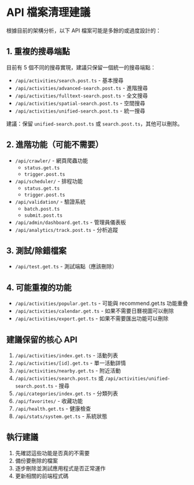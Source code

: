 # API 檔案清理建議

根據目前的架構分析，以下 API 檔案可能是多餘的或過度設計的：

## 1. 重複的搜尋端點
目前有 5 個不同的搜尋實現，建議只保留一個統一的搜尋端點：
- `/api/activities/search.post.ts` - 基本搜尋
- `/api/activities/advanced-search.post.ts` - 進階搜尋
- `/api/activities/fulltext-search.post.ts` - 全文搜尋
- `/api/activities/spatial-search.post.ts` - 空間搜尋
- `/api/activities/unified-search.post.ts` - 統一搜尋

建議：保留 `unified-search.post.ts` 或 `search.post.ts`，其他可以刪除。

## 2. 進階功能（可能不需要）
- `/api/crawler/` - 網頁爬蟲功能
  - `status.get.ts`
  - `trigger.post.ts`
- `/api/scheduler/` - 排程功能
  - `status.get.ts`
  - `trigger.post.ts`
- `/api/validation/` - 驗證系統
  - `batch.post.ts`
  - `submit.post.ts`
- `/api/admin/dashboard.get.ts` - 管理員儀表板
- `/api/analytics/track.post.ts` - 分析追蹤

## 3. 測試/除錯檔案
- `/api/test.get.ts` - 測試端點（應該刪除）

## 4. 可能重複的功能
- `/api/activities/popular.get.ts` - 可能與 recommend.get.ts 功能重疊
- `/api/activities/calendar.get.ts` - 如果不需要日曆視圖可以刪除
- `/api/activities/export.get.ts` - 如果不需要匯出功能可以刪除

## 建議保留的核心 API
1. `/api/activities/index.get.ts` - 活動列表
2. `/api/activities/[id].get.ts` - 單一活動詳情
3. `/api/activities/nearby.get.ts` - 附近活動
4. `/api/activities/search.post.ts` 或 `/api/activities/unified-search.post.ts` - 搜尋
5. `/api/categories/index.get.ts` - 分類列表
6. `/api/favorites/` - 收藏功能
7. `/api/health.get.ts` - 健康檢查
8. `/api/stats/system.get.ts` - 系統狀態

## 執行建議
1. 先確認這些功能是否真的不需要
2. 備份要刪除的檔案
3. 逐步刪除並測試應用程式是否正常運作
4. 更新相關的前端程式碼